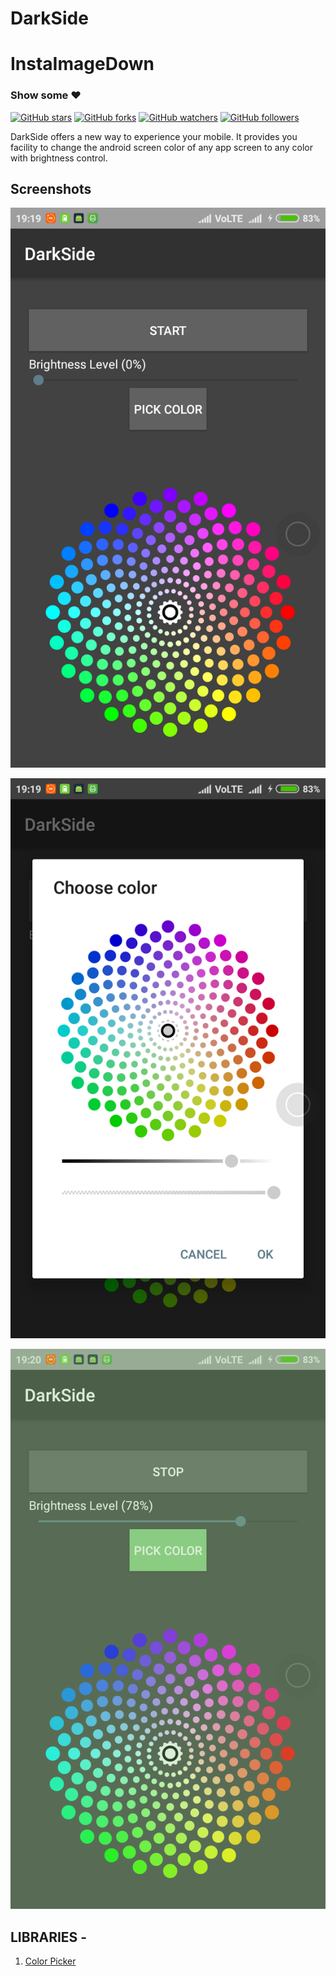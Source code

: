 # DarkSide

# InstaImageDown

### Show some :heart:
[![GitHub stars](https://img.shields.io/github/stars/rrishabhj/DarkSide.svg?style=social&label=Star)](https://github.com/rrishabhj/DarkSide) [![GitHub forks](https://img.shields.io/github/forks/rrishabhj/DarkSide.svg?style=social&label=Fork)](https://github.com/rrishabhj/DarkSide/fork) [![GitHub watchers](https://img.shields.io/github/watchers/rrishabhj/DarkSide.svg?style=social&label=Watch)](https://github.com/rrishabhj/DarkSide) [![GitHub followers](https://img.shields.io/github/followers/rrishabhj.svg?style=social&label=Follow)](https://github.com/rrishabhj/DarkSide) 

DarkSide offers a new way to experience your mobile. It provides you facility to change the android screen color of any app screen to any color with brightness control.

## Screenshots

![Image](https://github.com/rrishabhj/DarkSide/blob/master/screenshots/device-2017-06-11-191919.png)


![Image](https://github.com/rrishabhj/DarkSide/blob/master/screenshots/device-2017-06-11-192000.png)


![Image](https://github.com/rrishabhj/DarkSide/blob/master/screenshots/device-2017-06-11-192039.png)



## LIBRARIES -

1. [Color Picker](https://github.com/QuadFlask/colorpicker)






